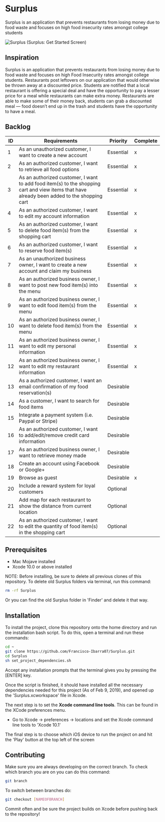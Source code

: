 # Surplus

Surplus is an application that prevents restaurants from losing money due to food waste and focuses on high food insecurity rates amongst college students 

![Surplus](https://im3.ezgif.com/tmp/ezgif-3-d718fad228dc.gif)
(Surplus: Get Started Screen)

## Inspiration

Surplus is an application that prevents restaurants from losing money due to food waste and focuses on high Food Insecurity rates amongst college students. Restaurants post leftovers on our application that would otherwise be thrown away at a discounted price. Students are notified that a local restaurant is offering a special deal and have the opportunity to pay a lesser price for a meal while restaurants can make extra money. Restaurants are able to make some of their money back, students can grab a discounted meal — food doesn’t end up in the trash and students have the opportunity to have a meal.

## Backlog

| ID | Requirements                                                                                                                                | Priority  | Complete |
|----|---------------------------------------------------------------------------------------------------------------------------------------------|-----------|----------|
| 1  | As an unauthorized customer, I want to create a new account                                                                                 | Essential |     x    |
| 2  | As an authorized customer, I want to retrieve all food options                                                                              | Essential |     x    |
| 3  | As an authorized customer, I want to add food item(s) to the shopping cart and view items that have already been added to the shopping cart | Essential |     x    |
| 4  | As an authorized customer, I want to edit my account information                                                                            | Essential |     x    |
| 5  | As an authorized customer, I want to delete food item(s) from the shopping cart                                                             | Essential |     x    |
| 6  | As an authorized customer, I want to reserve food item(s)                                                                                   | Essential |     x    |
| 7  | As an unauthorized business owner, I want to create a new account and claim my business                                                     | Essential |     x    |
| 8  | As an authorized business owner, I want to post new food item(s) into the menu                                                              | Essential |     x    |
| 9  | As an authorized business owner, I want to edit food item(s) from the menu                                                                  | Essential |     x    |
| 10 | As an authorized business owner, I want to delete food item(s) from the menu                                                                | Essential |     x    |
| 11 | As an authorized business owner, I want to edit my personal information                                                                     | Essential |     x    |
| 12 | As an authorized business owner, I want to edit my restaurant information                                                                   | Essential |     x    |
| 13 | As a authorized customer, I want an email confirmation of my food reservation(s)                                                            | Desirable |          |
| 14 | As a customer, I want to search for food items                                                                                              | Desirable |          |
| 15 | Integrate a payment system (i.e. Paypal or Stripe)                                                                                          | Desirable |          |
| 16 | As an authorized customer, I want to add/edit/remove credit card information                                                                | Desirable |          |
| 17 | As an authorized business owner, I want to retrieve money made                                                                              | Desirable |          |
| 18 | Create an account using Facebook or Google+                                                                                                 | Desirable |          |
| 19 | Browse as guest                                                                                                                             | Desirable |     x    |
| 20 | Include a reward system for loyal customers                                                                                                 | Optional  |          |
| 21 | Add map for each restaurant to show the distance from current location                                                                      | Optional  |          |
| 22 | As an authorized customer, I want to edit the quantity of food item(s) in the shopping cart                                                 | Optional  |          |

## Prerequisites
- Mac Mojave installed
- Xcode 10.0 or above installed

NOTE: Before installing, be sure to delete all previous clones of this repository. To delete old Surplus folders via terminal, run this command:

```bash
rm -rf Surplus
```

Or you can find the old Surplus folder in 'Finder' and delete it that way.
## Installation

To install the project, clone this repository onto the home directory and run the installation bash script. To do this, open a terminal and run these commands:

```bash
cd ~
git clone https://github.com/Francisco-Ibarra07/Surplus.git
cd Surplus
sh set_project_dependencies.sh
```
Accept any installation prompts that the terminal gives you by pressing the [ENTER] key.

Once the script is finished, it should have installed all the necessary dependencies needed for this project (As of Feb 9, 2019), and opened up the 'Surplus.xcworkspace' file in Xcode. 

The next step is to set the **Xcode command line tools**. This can be found in the XCode preferences menu. 
- Go to Xcode -> preferences -> locations and set the Xcode command line tools to 'Xcode 10.1'


The final step is to choose which iOS device to run the project on and hit the 'Play' button at the top left of the screen

## Contributing
Make sure you are always developing on the correct branch. To check which branch you are on you can do this command:
```bash
git branch
```
To switch between branches do:
```bash
git checkout [NAMEOFBRANCH]
```

Commit often and be sure the project builds on Xcode before pushing back to the repository!
